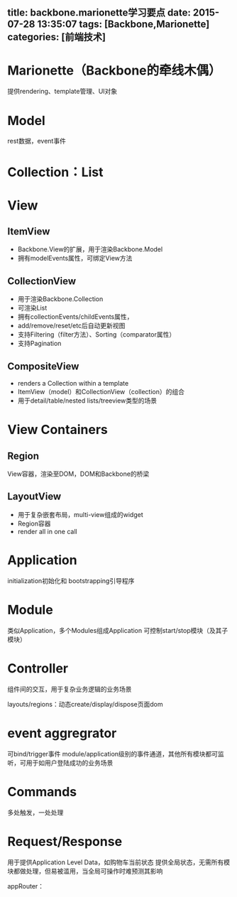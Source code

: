 title: backbone.marionette学习要点
date: 2015-07-28 13:35:07
tags: [Backbone,Marionette] 
categories: [前端技术] 
---

# Marionette（Backbone的牵线木偶）
提供rendering、template管理、UI对象
# Model
rest数据，event事件
# Collection：List<model>

# View
## ItemView
* Backbone.View的扩展，用于渲染Backbone.Model
* 拥有modelEvents属性，可绑定View方法

## CollectionView
* 用于渲染Backbone.Collection
* 可渲染List<ItemView>
* 拥有collectionEvents/childEvents属性，
* add/remove/reset/etc后自动更新视图
* 支持Filtering（filter方法）、Sorting（comparator属性）
* 支持Pagination

## CompositeView 
* renders a Collection within a template
* ItemView（model）和CollectionView（collection）的组合
* 用于detail/table/nested lists/treeview类型的场景

# View Containers
## Region
View容器，渲染至DOM，DOM和Backbone的桥梁
## LayoutView
* 用于复杂嵌套布局，multi-view组成的widget
* Region容器
* render all in one call

# Application 
initialization初始化和 bootstrapping引导程序
# Module
类似Application，多个Modules组成Application
可控制start/stop模块（及其子模块）
# Controller
组件间的交互，用于复杂业务逻辑的业务场景

layouts/regions：动态create/display/dispose页面dom
# event aggregrator
可bind/trigger事件
module/application级别的事件通道，其他所有模块都可监听，可用于如用户登陆成功的业务场景
# Commands
多处触发，一处处理

# Request/Response
用于提供Application Level Data，如购物车当前状态
提供全局状态，无需所有模块都做处理，但易被滥用，当全局可操作时难预测其影响


appRouter：
